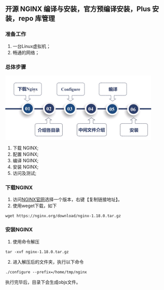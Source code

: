 ## 开源 NGINX 编译与安装，官方预编译安装，Plus 安装，repo 库管理
### 准备工作

1. 一台Linux虚拟机；
2. 畅通的网络；

### 总体步骤

<img src="./image/compile.png" alt="编译总体步骤" style="zoom:45%;" align="center"/>

1. 下载 NGINX;
2. 配置 NGINX;
3. 编译 NGINX;
4. 安装 NGINX;
5. 访问及测试;


### 下载NGINX

1. 访问[NGINX官网](https://nginx.org/en/download.html )选择一个版本，右键【复制链接地址】。
2. 使用weget下载，如下

```shell
wget https://nginx.org/download/nginx-1.18.0.tar.gz
```

### 安装NGINX

1. 使用命令解压

```
tar -xvf nginx-1.18.0.tar.gz
```

2. 进入解压后的文件夹，执行以下命令

```
./configure --prefix=/home/tmp/nginx
```

执行完毕后，目录下会生成objs文件。
